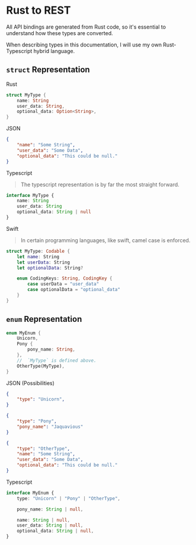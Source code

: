 # Rust to REST

All API bindings are generated from Rust code, so it's essential to understand how these types are converted.

When describing types in this documentation, I will use my own Rust-Typescript hybrid language.

## `struct` Representation

Rust

```rust
struct MyType {
    name: String
    user_data: String,
    optional_data: Option<String>,
}
```

JSON

```json
{
    "name": "Some String",
    "user_data": "Some Data",
    "optional_data": "This could be null."
}
```

Typescript

> The typescript representation is by far the most straight forward.

```typescript
interface MyType {
    name: String
    user_data: String
    optional_data: String | null
}
```

Swift

> In certain programming languages, like swift, camel case is enforced.

```swift
struct MyType: Codable {
    let name: String
    let userData: String
    let optionalData: String?

    enum CodingKeys: String, CodingKey {
        case userData = "user_data"
        case optionalData = "optional_data"
    }
}
```

## `enum` Representation

```rust
enum MyEnum {
    Unicorn,
    Pony {
        pony_name: String,
    },
    //  `MyType` is defined above.
    OtherType(MyType),
}
```

JSON (Possibilities)

```json
{
    "type": "Unicorn",
}
```

```json
{
    "type": "Pony",
    "pony_name": "Jaquavious"
}
```

```json
{
    "type": "OtherType",
    "name": "Some String",
    "user_data": "Some Data",
    "optional_data": "This could be null."
}
```

Typescript

```typescript
interface MyEnum {
    type: "Unicorn" | "Pony" | "OtherType",

    pony_name: String | null,

    name: String | null,
    user_data: String | null,
    optional_data: String | null,
}
```

